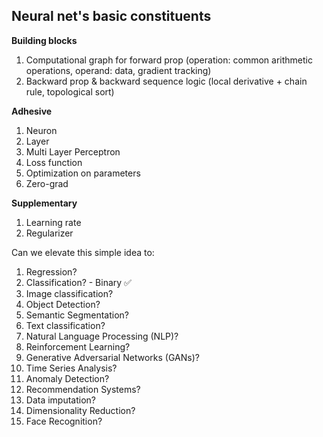 ## Neural net's basic constituents
**Building blocks**
1. Computational graph for forward prop (operation: common arithmetic operations, operand: data, gradient tracking)
2. Backward prop & backward sequence logic (local derivative + chain rule, topological sort)

**Adhesive**
1. Neuron
2. Layer
3. Multi Layer Perceptron
4. Loss function
5. Optimization on parameters 
6. Zero-grad

**Supplementary**
1. Learning rate
2. Regularizer

Can we elevate this simple idea to:
1. Regression?
2. Classification? - Binary ✅
3. Image classification?
4. Object Detection?
5. Semantic Segmentation?
6. Text classification?
7. Natural Language Processing (NLP)?
8. Reinforcement Learning?
9. Generative Adversarial Networks (GANs)?
10. Time Series Analysis?
11. Anomaly Detection?
12. Recommendation Systems?
13. Data imputation?
14. Dimensionality Reduction?
15. Face Recognition?
